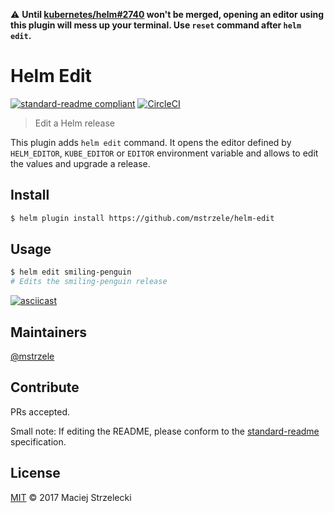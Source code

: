 :warning: **Until [kubernetes/helm#2740](https://github.com/kubernetes/helm/pull/2740) won't be merged, opening an editor using this plugin will mess up your terminal. Use `reset` command after `helm edit`.**

# Helm Edit

[![standard-readme compliant](https://img.shields.io/badge/standard--readme-OK-green.svg?style=flat-square)](https://github.com/RichardLitt/standard-readme)
[![CircleCI](https://img.shields.io/circleci/project/github/mstrzele/helm-edit.svg?style=flat-square)](https://circleci.com/gh/mstrzele/helm-edit)

> Edit a Helm release

This plugin adds `helm edit` command. It opens the editor defined by `HELM_EDITOR`, `KUBE_EDITOR` or `EDITOR` environment variable and allows to edit the values and upgrade a release.

## Install

```bash
$ helm plugin install https://github.com/mstrzele/helm-edit
```

## Usage

```bash
$ helm edit smiling-penguin
# Edits the smiling-penguin release
```

[![asciicast](https://asciinema.org/a/131663.png)](https://asciinema.org/a/131663)

## Maintainers

[@mstrzele](https://github.com/mstrzele)

## Contribute

PRs accepted.

Small note: If editing the README, please conform to the [standard-readme](https://github.com/RichardLitt/standard-readme) specification.

## License

[MIT](LICENSE) © 2017 Maciej Strzelecki
